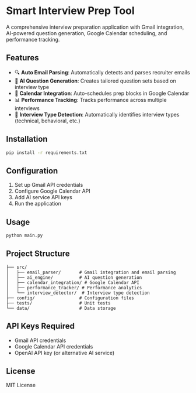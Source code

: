 # Smart Interview Prep Tool

A comprehensive interview preparation application with Gmail integration, AI-powered question generation, Google Calendar scheduling, and performance tracking.

## Features

- 🔍 **Auto Email Parsing**: Automatically detects and parses recruiter emails
- 🤖 **AI Question Generation**: Creates tailored question sets based on interview type
- 📅 **Calendar Integration**: Auto-schedules prep blocks in Google Calendar
- 📊 **Performance Tracking**: Tracks performance across multiple interviews
- 🎯 **Interview Type Detection**: Automatically identifies interview types (technical, behavioral, etc.)

## Installation

```bash
pip install -r requirements.txt
```

## Configuration

1. Set up Gmail API credentials
2. Configure Google Calendar API
3. Add AI service API keys
4. Run the application

## Usage

```bash
python main.py
```

## Project Structure

```
├── src/
│   ├── email_parser/       # Gmail integration and email parsing
│   ├── ai_engine/          # AI question generation
│   ├── calendar_integration/ # Google Calendar API
│   ├── performance_tracker/ # Performance analytics
│   └── interview_detector/  # Interview type detection
├── config/                 # Configuration files
├── tests/                  # Unit tests
└── data/                   # Data storage
```

## API Keys Required

- Gmail API credentials
- Google Calendar API credentials
- OpenAI API key (or alternative AI service)

## License

MIT License
